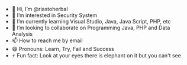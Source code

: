 - 👋 Hi, I’m @riastoherbal
- 👀 I’m interested in Security System
- 🌱 I’m currently learning Visual Studio, Java, Java Script, PHP, etc
- 💞️ I’m looking to collaborate on Programming Java, PHP and Data Analysis
- 📫 How to reach me by email
- 😄 Pronouns: Learn, Try, Fail and Success
- ⚡ Fun fact: Look at your eyes there is elephant on it but you can't see

<!---
riastoherbal/riastoherbal is a ✨ special ✨ repository because its `README.md` (this file) appears on your GitHub profile.
You can click the Preview link to take a look at your changes.
--->

